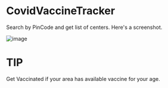 # CovidVaccineTracker

Search by PinCode and get list of centers.
Here's a screenshot.

![image](https://user-images.githubusercontent.com/78557222/119661504-fcebc080-be4d-11eb-9f96-2064f10c63fc.png)

# TIP
Get Vaccinated if your area has available vaccine for your age.

